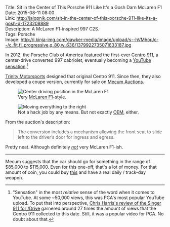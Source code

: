Title: Sit in the Center of This Porsche 911 Like It's a Gosh Darn McLaren F1  
Date: 2015-08-11 08:00  
Link: http://jalopnik.com/sit-in-the-center-of-this-porsche-911-like-its-a-gosh-d-1723208889  
Description: A McLaren F1-inspired 997 C2S.  
Tags: Porsche  
Image: http://i.kinja-img.com/gawker-media/image/upload/s--hVMhorJc--/c_fit,fl_progressive,q_80,w_636/1379922735071633187.jpg  

In 2012, the Porsche Club of America featured the first-ever [Centro 911][wired], a center-drive converted 997 cabriolet, eventually becoming a [YouTube sensation][youtube].[^sen] 

[Trinity Motorsports][facebook] designed that original Centro 911. Since then, they also developed a coupe version, currently for sale on [Mecum Auctions][mecum].

<figure>
	<img src="https://d2vuc6owleku2s.cloudfront.net/auctions/ca0815/ca0815-219883/images/ca0815-219883_4.jpg" alt="Center driving position in the McLaren F1" title="Center driving position in the McLaren F1">
	<figcaption>Very <a href="https://en.wikipedia.org/wiki/McLaren_F1" title="Wikipedia: McLaren F1">McLaren F1</a>-style.</figcaption>
</figure>

<figure>
	<img src="https://d2vuc6owleku2s.cloudfront.net/auctions/ca0815/ca0815-219883/images/ca0815-219883_5.jpg" alt="Moving everything to the right" title="Moving everything to the right">
	<figcaption>Not a hack job by any means. But not exactly <a href="http://www.urbandictionary.com/define.php?term=oem&defid=1905259" title="Urban Dictionary: OEM">OEM</a>, either.</figcaption>
</figure>

From the auction's description:

> The conversion includes a mechanism allowing the front seat to slide left to the driver’s door for ingress and egress.

Pretty neat. Although definitely *[not][youtube 2]* very McLaren F1-ish.

***

Mecum suggests that the car should go for something in the range of $85,000 to $115,000. Even for this one-off, that's a lot of money. For that amount of coin, you could buy [this][ebay] and have a real daily / track-day weapon.

[^sen]: "Sensation" in the most *relative* sense of the word when it comes to YouTube. At some ~50,000 views, this was PCA's most popular YouTube upload. To put that into perspective, [Chris Harris's review of the Singer 911 for /Drive][youtube 3] garnered around 27 times the amount of views that the Centro 911 collected to this date. Still, it was a popular video for PCA. No doubt about that.

[ebay]: http://www.ebay.com/itm/Porsche-911-GT3-/281765598158?forcerrptr=true&hash=item419a89d3ce&item=281765598158 "eBay: 911 GT3"
[facebook]: https://www.facebook.com/media/set/?set=a.504606459563617.117761.156019671088966&type=3 "Centro 911 on Facebook"
[mecum]: https://www.mecum.com/lot-detail/CA0815-219883/0/2008-Porsche-911S/6-Speed/ "Ad for 2008 Porsche 911S with center-drive position"
[wired]: http://www.wired.com/2012/11/porsche-center-wheel/ "Wired on the Centro 911"
[youtube]: https://www.youtube.com/watch?v=dv3twuUI5es "PCA Product Spotlight- Centro 911 997"
[youtube 2]: https://www.youtube.com/watch?v=2kLlmxUAB5A&feature=youtu.be&t=3m46s "Ferrari Enzo vs McLaren F1 - Fifth Gear"
[youtube 3]: https://www.youtube.com/watch?v=fJQ4hQSusjE "Chris Harris on the Singer 911"